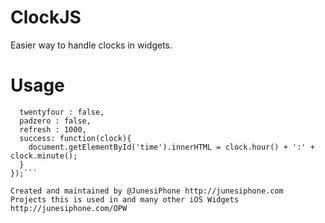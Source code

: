 # ClockJS

Easier way to handle clocks in widgets.

# Usage

```clock({
  twentyfour : false,
  padzero : false,
  refresh : 1000,
  success: function(clock){
    document.getElementById('time').innerHTML = clock.hour() + ':' + clock.minute();
  }
});```

Created and maintained by @JunesiPhone http://junesiphone.com
Projects this is used in and many other iOS Widgets http://junesiphone.com/OPW